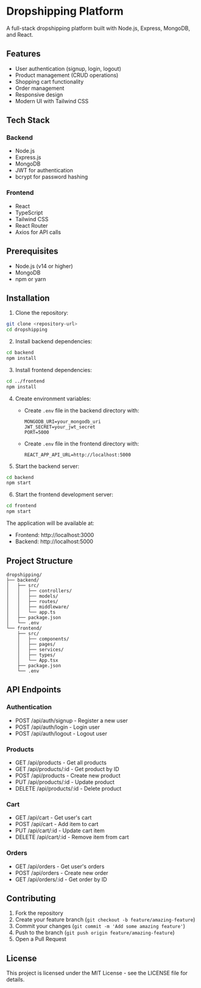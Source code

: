 # Dropshipping Platform

A full-stack dropshipping platform built with Node.js, Express, MongoDB, and React.

## Features

- User authentication (signup, login, logout)
- Product management (CRUD operations)
- Shopping cart functionality
- Order management
- Responsive design
- Modern UI with Tailwind CSS

## Tech Stack

### Backend
- Node.js
- Express.js
- MongoDB
- JWT for authentication
- bcrypt for password hashing

### Frontend
- React
- TypeScript
- Tailwind CSS
- React Router
- Axios for API calls

## Prerequisites

- Node.js (v14 or higher)
- MongoDB
- npm or yarn

## Installation

1. Clone the repository:
```bash
git clone <repository-url>
cd dropshipping
```

2. Install backend dependencies:
```bash
cd backend
npm install
```

3. Install frontend dependencies:
```bash
cd ../frontend
npm install
```

4. Create environment variables:
   - Create `.env` file in the backend directory with:
     ```
     MONGODB_URI=your_mongodb_uri
     JWT_SECRET=your_jwt_secret
     PORT=5000
     ```
   - Create `.env` file in the frontend directory with:
     ```
     REACT_APP_API_URL=http://localhost:5000
     ```

5. Start the backend server:
```bash
cd backend
npm start
```

6. Start the frontend development server:
```bash
cd frontend
npm start
```

The application will be available at:
- Frontend: http://localhost:3000
- Backend: http://localhost:5000

## Project Structure

```
dropshipping/
├── backend/
│   ├── src/
│   │   ├── controllers/
│   │   ├── models/
│   │   ├── routes/
│   │   ├── middleware/
│   │   └── app.ts
│   ├── package.json
│   └── .env
└── frontend/
    ├── src/
    │   ├── components/
    │   ├── pages/
    │   ├── services/
    │   ├── types/
    │   └── App.tsx
    ├── package.json
    └── .env
```

## API Endpoints

### Authentication
- POST /api/auth/signup - Register a new user
- POST /api/auth/login - Login user
- POST /api/auth/logout - Logout user

### Products
- GET /api/products - Get all products
- GET /api/products/:id - Get product by ID
- POST /api/products - Create new product
- PUT /api/products/:id - Update product
- DELETE /api/products/:id - Delete product

### Cart
- GET /api/cart - Get user's cart
- POST /api/cart - Add item to cart
- PUT /api/cart/:id - Update cart item
- DELETE /api/cart/:id - Remove item from cart

### Orders
- GET /api/orders - Get user's orders
- POST /api/orders - Create new order
- GET /api/orders/:id - Get order by ID

## Contributing

1. Fork the repository
2. Create your feature branch (`git checkout -b feature/amazing-feature`)
3. Commit your changes (`git commit -m 'Add some amazing feature'`)
4. Push to the branch (`git push origin feature/amazing-feature`)
5. Open a Pull Request

## License

This project is licensed under the MIT License - see the LICENSE file for details. 